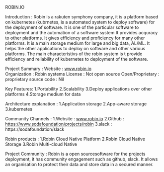 ROBIN.IO 

Introduction : Robin is a rakuten symphony company, it is a platform based on kubernetes (kubrnetes, is a                                    automated system to deploy software) for the deployment of software. It is one of the particular software to deployment and the automation of a software system.It provides acquracy to other platforms. It gives efficiency and proficiency for many other platforms. It is a main storage medium for large and big data, AL/ML. It helps the other applications to deploy on software and other various platforms. The main characteristivs of the robin system is t provide efficiency and reliability of kubernetes to deployment of the software.

Project Summary :
                           Website               : www.robin.io <br>
                           Organization        : Robin systems
                           License                : Not open source
                           Open/Proprietary : proprietary
                           source code         : Nil
 
Key Features: 
             1.Portability
             2.Scalability
             3.Deploy applications over other platforms
             4.Storage medium for data

Architecture explanation :
             1.Application storage
             2.App-aware storage
             3.kubernetes

Community Channels :
             1.Website : www.robin.io
             2.Github   : https://www.sodafoundation/projects/robin
             3.slack     : https://sodafoundation/slack

Robin products :
             1.Robin Cloud Native Platform
             2.Robin Cloud Native Storage
             3.Robin Multi-cloud Native

Project Community :
             Robin is a open sourcesoftware for the projects deployment, it has community engagement such as github,
             slack. It allows an organisation to protect their data and store data in a secured manner.
